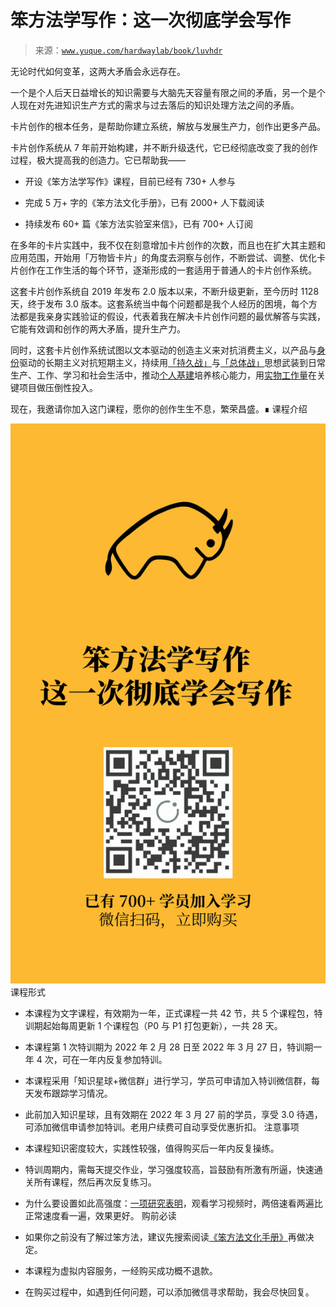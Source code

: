 # 笨方法学写作：这一次彻底学会写作

> 来源：[`www.yuque.com/hardwaylab/book/luvhdr`](https://www.yuque.com/hardwaylab/book/luvhdr)



无论时代如何变革，这两大矛盾会永远存在。 

一个是个人后天日益增长的知识需要与大脑先天容量有限之间的矛盾，另一个是个人现在对先进知识生产方式的需求与过去落后的知识处理方法之间的矛盾。 

卡片创作的根本任务，是帮助你建立系统，解放与发展生产力，创作出更多产品。 

卡片创作系统从 7 年前开始构建，并不断升级迭代，它已经彻底改变了我的创作过程，极大提高我的创造力。它已帮助我—— 

+   开设《笨方法学写作》课程，目前已经有 730+ 人参与 

+   完成 5 万+ 字的《笨方法文化手册》，已有 2000+ 人下载阅读 

+   持续发布 60+ 篇《笨方法实验室来信》，已有 700+ 人订阅 

在多年的卡片实践中，我不仅在刻意增加卡片创作的次数，而且也在扩大其主题和应用范围，开始用「万物皆卡片」的角度去洞察与创作，不断尝试、调整、优化卡片创作在工作生活的每个环节，逐渐形成的一套适用于普通人的卡片创作系统。 

这套卡片创作系统自 2019 年发布 2.0 版本以来，不断升级更新，至今历时 1128 天，终于发布 3.0 版本。这套系统当中每个问题都是我个人经历的困境，每个方法都是我亲身实践验证的假设，代表着我在解决卡片创作问题的最优解答与实践，它能有效调和创作的两大矛盾，提升生产力。 

同时，这套卡片创作系统试图以文本驱动的创造主义来对抗消费主义，以产品与[身份](http://newsletter.hardwaylab.com/issues/issue-727965)驱动的长期主义对抗短期主义，持续用[「持久战」](http://newsletter.hardwaylab.com/issues/3-718115)与[「总体战」](http://newsletter.hardwaylab.com/issues/3-710518)思想武装到日常生产、工作、学习和社会生活中，推动[个人基建](http://newsletter.hardwaylab.com/issues/issue-721779)培养核心能力，用[实物工作量](http://newsletter.hardwaylab.com/issues/2-725333)在关键项目做压倒性投入。 

现在，我邀请你加入这门课程，愿你的创作生生不息，繁荣昌盛。∎ <ne-h2 id="0dde8a3c" data-lake-id="0dde8a3c"><ne-heading-ext><ne-heading-anchor></ne-heading-anchor><ne-heading-fold></ne-heading-fold></ne-heading-ext><ne-heading-content>课程介绍</ne-heading-content></ne-h2> 

<ne-card data-card-name="image" data-card-type="inline" id="u84cf73cd" data-event-boundary="card" class="ne-spacing-all">![幻灯片 4.png](img/0d3bac21652b56a85ba0f4064d5ae1d9.png) <ne-card data-card-name="image" data-card-type="inline" id="u7e8f8a12" data-event-boundary="card" class="ne-spacing-all"><ne-card data-card-name="image" data-card-type="inline" id="u8bea627a" data-event-boundary="card" class="ne-spacing-all"><ne-card data-card-name="image" data-card-type="inline" id="u0a6460ff" data-event-boundary="card" class="ne-spacing-all"><ne-card data-card-name="image" data-card-type="inline" id="u3f5049ea" data-event-boundary="card" class="ne-spacing-all"><ne-card data-card-name="image" data-card-type="inline" id="uc60aae59" data-event-boundary="card" class="ne-spacing-all"><ne-card data-card-name="image" data-card-type="inline" id="uea91f97b" data-event-boundary="card" class="ne-spacing-all"><ne-h2 id="2df7de62" data-lake-id="2df7de62"><ne-heading-ext><ne-heading-anchor></ne-heading-anchor><ne-heading-fold></ne-heading-fold></ne-heading-ext><ne-heading-content>课程形式</ne-heading-content></ne-h2> 

+   本课程为文字课程，有效期为一年，正式课程一共 42 节，共 5 个课程包，特训期起始每周更新 1 个课程包（P0 与 P1 打包更新），一共 28 天。 

+   本课程第 1 次特训期为 2022 年 2 月 28 日至 2022 年 3 月 27 日，特训期一年 4 次，可在一年内反复参加特训。 

+   本课程采用「知识星球+微信群」进行学习，学员可申请加入特训微信群，每天发布跟踪学习情况。 

+   此前加入知识星球，且有效期在 2022 年 3 月 27 前的学员，享受 3.0 待遇，可添加微信申请参加特训。老用户续费可自动享受优惠折扣。 <ne-h2 id="1bbbb204" data-lake-id="1bbbb204"><ne-heading-ext><ne-heading-anchor></ne-heading-anchor><ne-heading-fold></ne-heading-fold></ne-heading-ext><ne-heading-content>注意事项</ne-heading-content></ne-h2> 

+   本课程知识密度较大，实践性较强，值得购买后一年内反复操练。 

+   特训周期内，需每天提交作业，学习强度较高，旨鼓励有所激有所逼，快速通关所有课程，然后再次反复练习。 

+   为什么要设置如此高强度：[一项研究表明](https://digest.bps.org.uk/2021/12/21/watching-a-lecture-twice-at-double-speed-can-benefit-learning-better-than-watching-it-once-at-normal-speed/)，观看学习视频时，两倍速看两遍比正常速度看一遍，效果更好。 <ne-h2 id="5a00e4c2" data-lake-id="5a00e4c2"><ne-heading-ext><ne-heading-anchor></ne-heading-anchor><ne-heading-fold></ne-heading-fold></ne-heading-ext><ne-heading-content>购前必读</ne-heading-content></ne-h2> 

+   如果你之前没有了解过笨方法，建议先搜索阅读[《笨方法文化手册》](https://www.yuque.com/hardwaylab/book)再做决定。 

+   本课程为虚拟内容服务，一经购买成功概不退款。 

+   在购买过程中，如遇到任何问题，可以添加微信寻求帮助，我会尽快回复。</ne-card></ne-card></ne-card></ne-card></ne-card></ne-card></ne-card>